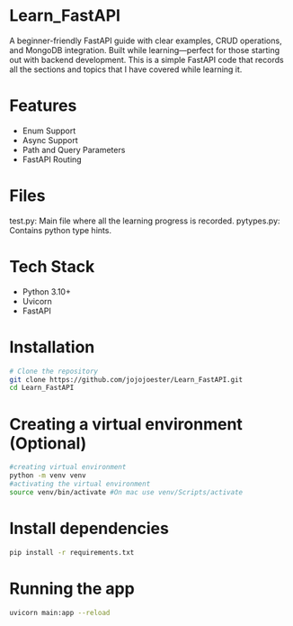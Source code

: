 # Learn_FastAPI
A beginner-friendly FastAPI guide with clear examples, CRUD operations, and MongoDB integration. Built while learning—perfect for those starting out with backend development. This is a simple FastAPI code that records all the sections and topics that I have covered while learning it. 

# Features
- Enum Support
- Async Support
- Path and Query Parameters
- FastAPI Routing

# Files
test.py: Main file where all the learning progress is recorded.
pytypes.py: Contains python type hints.
# Tech Stack
- Python 3.10+
- Uvicorn
- FastAPI

# Installation
```bash
# Clone the repository
git clone https://github.com/jojojoester/Learn_FastAPI.git
cd Learn_FastAPI
```

# Creating a virtual environment (Optional)
```bash
#creating virtual environment
python -m venv venv
#activating the virtual environment
source venv/bin/activate #On mac use venv/Scripts/activate
```

# Install dependencies
```bash
pip install -r requirements.txt
```

# Running the app
```bash
uvicorn main:app --reload
```

